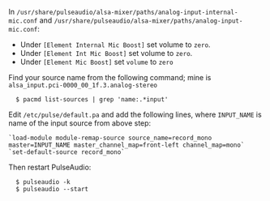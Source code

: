 In `/usr/share/pulseaudio/alsa-mixer/paths/analog-input-internal-mic.conf` and `/usr/share/pulseaudio/alsa-mixer/paths/analog-input-mic.conf`:
- Under `[Element Internal Mic Boost]` set volume to `zero`.
- Under `[Element Int Mic Boost]` set volume to `zero`.
- Under `[Element Mic Boost]` set `volume` to `zero`

Find your source name from the following command; mine is `alsa_input.pci-0000_00_1f.3.analog-stereo`

      $ pacmd list-sources | grep 'name:.*input'
      
Edit `/etc/pulse/default.pa` and add the following lines, where `INPUT_NAME` is name of the input source from above step:

    `load-module module-remap-source source_name=record_mono master=INPUT_NAME master_channel_map=front-left channel_map=mono`
    `set-default-source record_mono`

Then restart PulseAudio:

      $ pulseaudio -k
      $ pulseaudio --start
